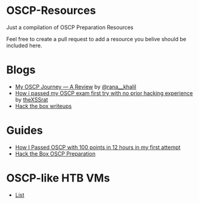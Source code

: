 # OSCP-Resources
Just a compilation of OSCP Preparation Resources

Feel free to create a pull request to add a resource you belive should be included here.

# Blogs
- [My OSCP Journey — A Review](https://ranakhalil101.medium.com/my-oscp-journey-a-review-fa779b4339d9) by [@rana__khalil](https://twitter.com/rana__khalil)
- [How i passed my OSCP exam first try with no prior hacking experience](https://infosecwriteups.com/how-i-passed-my-oscp-exam-first-try-with-no-prior-hacking-experience-19029432e7b9) by [theXSSrat](https://twitter.com/theXSSrat)
- [Hack the box writeups](https://ranakhalil101.medium.com/)

# Guides
- [How I Passed OSCP with 100 points in 12 hours in my first attempt](https://blog.adithyanak.com/oscp-preparation-guide)
- [Hack the Box OSCP Preparation](https://rana-khalil.gitbook.io/hack-the-box-oscp-preparation/)

# OSCP-like HTB VMs
- [List](https://docs.google.com/spreadsheets/d/1dwSMIAPIam0PuRBkCiDI88pU3yzrqqHkDtBngUHNCw8)
